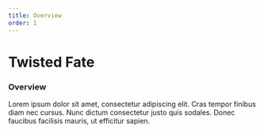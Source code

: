 ```yaml
---
title: Overview
order: 1
---
```


# Twisted Fate

### Overview

Lorem ipsum dolor sit amet, consectetur adipiscing elit. Cras tempor finibus diam nec cursus. Nunc dictum consectetur justo quis sodales. Donec faucibus facilisis mauris, ut efficitur sapien.
